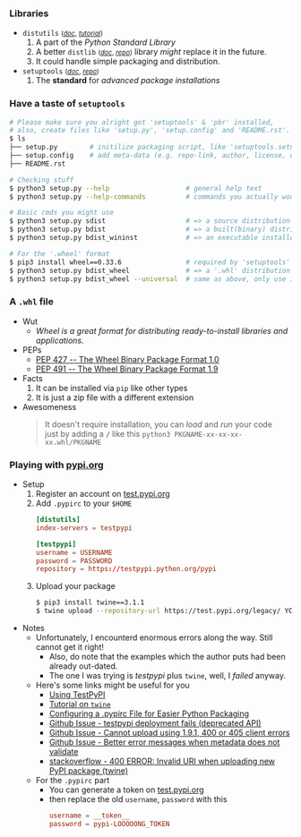 ### Libraries

- `distutils` <small>([_doc_](https://docs.python.org/3/library/distutils.html), [_tutorial_](https://docs.python.org/3/distutils/introduction.html))</small>
  1. A part of the _Python Standard Library_
  2. A better `distlib` <small>([_doc_](https://pythonhosted.org/distlib/tutorial.html), [_repo_](https://bitbucket.org/pypa/distlib/src/default/))</small> library _might_ replace it in the future.
  3. It could handle simple packaging and distribution.
- `setuptools` <small>([_doc_](https://setuptools.readthedocs.io/en/latest/setuptools.html#developer-s-guide), [_repo_](https://github.com/pypa/setuptools))</small>
  1. The **standard** for _advanced package installations_

### Have a taste of `setuptools`
> 
```bash
# Please make sure you alright got 'setuptools' & 'pbr' installed,
# also, create files like 'setup.py', 'setup.config' and 'README.rst'.
$ ls
├── setup.py        # initilize packaging script, like 'setuptools.setup(...)'
├── setup.config    # add meta-data (e.g. repo-link, author, license, url etc.)
├── README.rst

# Checking stuff
$ python3 setup.py --help                   # general help text
$ python3 setup.py --help-commands          # commands you actually would use

# Basic cmds you might use
$ python3 setup.py sdist                    # => a source distribution (tarball or zip)
$ python3 setup.py bdist                    # => a built(binary) distribution
$ python3 setup.py bdist_wininst            # => an executable installer for MS Windows         

# For the '.wheel' format
$ pip3 install wheel==0.33.6                # required by 'setuptools'
$ python3 setup.py bdist_wheel              # => a '.whl' distribution
$ python3 setup.py bdist_wheel --universal  # same as above, only use if u sup both 2&3
```

### A `.whl` file
- Wut
    - *Wheel is a great format for distributing ready­-to­-install libraries and applications*.
- PEPs
    - [PEP 427 -- The Wheel Binary Package Format 1.0](https://www.python.org/dev/peps/pep-0427/)
    - [PEP 491 -- The Wheel Binary Package Format 1.9](https://www.python.org/dev/peps/pep-0491/)
- Facts
    1. It can be installed via `pip` like other types
    2. It is just a zip file with a different extension
- Awesomeness
    > It doesn't require installation, you can *load* and *run* your code  
    > just by adding a **`/`** like this `python3 PKGNAME-xx-xx-xx-xx.whl/PKGNAME`


### Playing with [pypi.org]()
- Setup
    1. Register an account on [test.pypi.org](https://test.pypi.org/)
    2. Add `.pypirc` to your `$HOME`
        ```toml
        [distutils]
        index-servers = testpypi

        [testpypi]
        username = USERNAME
        password = PASSWORD
        repository = https://testpypi.python.org/pypi
        ```
    3. Upload your package
        ```bash
        $ pip3 install twine==3.1.1
        $ twine upload --repository-url https://test.pypi.org/legacy/ YOUR_PACKAGE
        ```
- Notes
    - Unfortunately, I encounterd enormous errors along the way. Still cannot get it right!
        - Also, do note that the examples which the author puts had been already out-dated.
        - The one I was trying is *testpypi* plus `twine`, well, I *failed* anyway.
    - Here's some links might be useful for you
        - [Using TestPyPI](https://packaging.python.org/guides/using-testpypi/)
        - [Tutorial on `twine`](https://pypi.org/project/twine/)
        - [Configuring a .pypirc File for Easier Python Packaging](https://truveris.github.io/articles/configuring-pypirc/)
        - [Github Issue - testpypi deployment fails (deprecated API) ](https://github.com/gcovr/gcovr/issues/197)
        - [Github Issue - Cannot upload using 1.9.1, 400 or 405 client errors](https://github.com/pypa/twine/issues/289)
        - [Github Issue - Better error messages when metadata does not validate](https://github.com/pypa/warehouse/issues/2668)
        - [stackoverflow - 400 ERROR: Invalid URI when uploading new PyPI package (twine)](https://stackoverflow.com/questions/44961730/400-error-invalid-uri-when-uploading-new-pypi-package-twine)
    - For the `.pypirc` part
        - You can generate a token on [test.pypi.org](https://test.pypi.org/manage/account/token/)
        - then replace the old `username`, `password` with this
            ```toml
            username = __token__
            password = pypi-LOOOOONG_TOKEN
            ```
